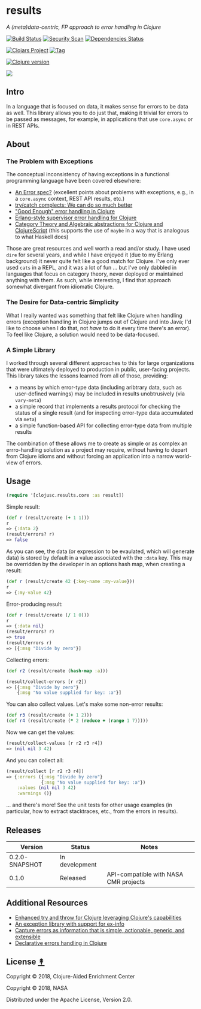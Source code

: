 # results

*A (meta)data-centric, FP approach to error handling in Clojure*

[![Build Status][travis-badge]][travis]
[![Security Scan][security-scan-badge]][travis]
[![Dependencies Status][deps-badge]][travis]

[![Clojars Project][clojars-badge]][clojars]
[![Tag][tag-badge]][tag]

[![Clojure version][clojure-v]](project.clj)

[![][logo]][logo-large]


## Intro

In a language that is focused on data, it makes sense for errors to be data as
well. This library allows you to do just that, making it trivial for errors to be
passed as messages, for example, in applications that use `core.async` or in
REST APIs.


## About

### The Problem with Exceptions

The conceptual inconsistency of having exceptions in a functional programming language have been
covered elsewhere:
* [An Error spec?](https://groups.google.com/d/msg/clojure/ok7xgrGazFo/XRIvXJPJBQAJ) (excellent points about problems with exceptions, e.g., in a `core.async` context, REST API results, etc.)
* [try/catch complects: We can do so much better](http://michaeldrogalis.tumblr.com/post/40181639419/trycatch-complects-we-can-do-so-much-better)
* ["Good Enough" error handling in Clojure](https://adambard.com/blog/acceptable-error-handling-in-clojure/)
* [Erlang-style supervisor error handling for Clojure](https://github.com/MichaelDrogalis/dire)
* [Category Theory and Algebraic abstractions for Clojure and ClojureScript](https://github.com/funcool/cats) (this supports the use of `maybe` in a way that is analogous to what Haskell does)

Those are great resources and well worth a read and/or study. I have used `dire` for several years, and while I have enjoyed it (due to my Erlang background) it never quite felt like a good match for Clojure. I've only ever used `cats` in a REPL, and it was a lot of fun ... but I've only dabbled in languages that focus on category theory, never deployed or maintained anything with them. As such, while interesting, I find that approach somewhat divergant from idiomatic Clojure.


### The Desire for Data-centric Simplicity

What I really wanted was something that felt like Clojure when handling errors (exception handling in Clojure jumps out of Clojure and into Java; I'd like to choose when I do that, not _have_ to do it every time there's an error). To feel like Clojure, a solution would need to be data-focused.


### A Simple Library

I worked through several different approaches to this for large organizations that were ultimately deployed to production in public, user-facing projects. This library takes the lessons learned from all of those, providing:
* a means by which error-type data (including aribtrary data, such as user-defined warnings) may be included in results unobtrusively (via `vary-meta`)
* a simple record that implements a results protocol for checking the status of a single result (and for inspecting error-type data accumulated via `meta`)
* a simple function-based API for collecting error-type data from multiple results

The combination of these allows me to create as simple or as complex an errro-handling solution as a project may require, without having to depart from Clojure idioms and without forcing an application into a narrow world-view of errors.


## Usage

```clj
(require '[clojusc.results.core :as result])
```

Simple result:

```clj
(def r (result/create (+ 1 1)))
r
=> {:data 2}
(result/errors? r)
=> false
```

As you can see, the data (or expression to be evaulated, which will generate
data) is stored by default in a value associated with the `:data` key. This
may be overridden by the developer in an options hash map, when creating a
result:

```clj
(def r (result/create 42 {:key-name :my-value}))
r
=> {:my-value 42}
```

Error-producing result:

```clj
(def r (result/create (/ 1 0)))
r
=> {:data nil}
(result/errors? r)
=> true
(result/errors r)
=> [{:msg "Divide by zero"}]
```

Collecting errors:

```clj
(def r2 (result/create (hash-map :a)))
```
```clj
(result/collect-errors [r r2])
=> [{:msg "Divide by zero"}
    {:msg "No value supplied for key: :a"}]
```

You can also collect values. Let's make some non-error results:


```clj
(def r3 (result/create (+ 1 2)))
(def r4 (result/create (* 2 (reduce + (range 1 7)))))
```

Now we can get the values:

```clj
(result/collect-values [r r2 r3 r4])
=> (nil nil 3 42)
```

And you can collect all:

```clj
(result/collect [r r2 r3 r4])
=> {:errors ({:msg "Divide by zero"}
             {:msg "No value supplied for key: :a"})
    :values (nil nil 3 42)
    :warnings ()}
```

... and there's more! See the unit tests for other usage examples (in particular,
how to extract stacktraces, etc., from the errors in results).


## Releases

| Version        | Status         | Notes                                 |
| -------------- | -------------- | ------------------------------------- |
| 0.2.0-SNAPSHOT | In development |                                       |
| 0.1.0          | Released       | API-compatible with NASA CMR projects |


## Additional Resources

* [Enhanced try and throw for Clojure leveraging Clojure's capabilities](https://github.com/scgilardi/slingshot)
* [An exception library with support for ex-info](https://github.com/mpenet/ex)
* [Capture errors as information that is simple, actionable, generic, and extensible](https://github.com/cognitect-labs/anomalies)
* [Declarative errors handling in Clojure](https://github.com/dawcs/flow)


## License [&#x219F;](#contents)

Copyright © 2018, Clojure-Aided Enrichment Center

Copyright © 2018, NASA

Distributed under the Apache License, Version 2.0.


<!-- Named page links below: /-->

[logo]: https://raw.githubusercontent.com/clojusc/results/master/resources/images/logo.png
[logo-large]: https://raw.githubusercontent.com/clojusc/result/master/resources/images/logo-large.png
[travis]: https://travis-ci.org/clojusc/results
[travis-badge]: https://travis-ci.org/clojusc/results.png?branch=master
[deps-badge]: https://img.shields.io/badge/deps%20check-passing-brightgreen.svg
[tag-badge]: https://img.shields.io/github/tag/clojusc/results.svg
[tag]: https://github.com/clojusc/results/tags
[clojure-v]: https://img.shields.io/badge/clojure-1.10.0-blue.svg
[clojars]: https://clojars.org/clojusc/results
[clojars-badge]: https://img.shields.io/clojars/v/clojusc/results.svg
[security-scan-badge]: https://img.shields.io/badge/nvd%2Fsecurity%20scan-passing-brightgreen.svg
